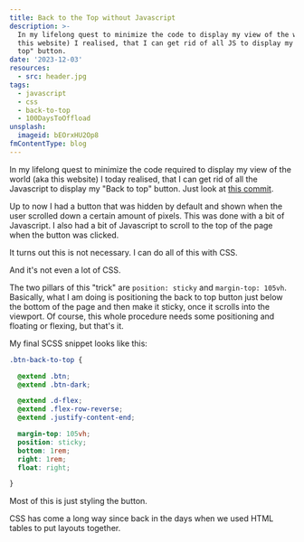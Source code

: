 ```yaml
---
title: Back to the Top without Javascript
description: >-
  In my lifelong quest to minimize the code to display my view of the world (aka
  this website) I realised, that I can get rid of all JS to display my "Back to
  top" button.
date: '2023-12-03'
resources:
  - src: header.jpg
tags:
  - javascript
  - css
  - back-to-top
  - 100DaysToOffload
unsplash:
  imageid: bEOrxHU2Op8
fmContentType: blog
---
```


In my lifelong quest to minimize the code required to display my view of the world (aka this website) I today realised, that I can get rid of all the Javascript to display my "Back to top" button. Just look at [this commit](https://github.com/davidsneighbour/hugo-theme/commit/519ce475cd81488ceafd846eeb5549e4de1dff95).

Up to now I had a button that was hidden by default and shown when the user scrolled down a certain amount of pixels. This was done with a bit of Javascript. I also had a bit of Javascript to scroll to the top of the page when the button was clicked.

It turns out this is not necessary. I can do all of this with CSS.

And it's not even a lot of CSS.

The two pillars of this "trick" are `position: sticky` and `margin-top: 105vh`. Basically, what I am doing is positioning the back to top button just below the bottom of the page and then make it sticky, once it scrolls into the viewport. Of course, this whole procedure needs some positioning and floating or flexing, but that's it.

My final SCSS snippet looks like this:

```scss
.btn-back-to-top {

  @extend .btn;
  @extend .btn-dark;

  @extend .d-flex;
  @extend .flex-row-reverse;
  @extend .justify-content-end;

  margin-top: 105vh;
  position: sticky;
  bottom: 1rem;
  right: 1rem;
  float: right;

}
```

Most of this is just styling the button.

CSS has come a long way since back in the days when we used HTML tables to put layouts together.
